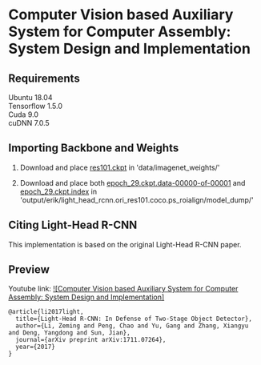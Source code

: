 # Computer Vision based Auxiliary System for Computer Assembly: System Design and Implementation

## Requirements

Ubuntu 18.04<br />
Tensorflow 1.5.0<br />
Cuda 9.0<br />
cuDNN 7.0.5<br />

## Importing Backbone and Weights
1. Download and place [res101.ckpt](https://drive.google.com/open?id=1ISGXDyg5JUUX8NrekDTyRjuwH0E9qiy2) in 'data/imagenet_weights/'

2. Download and place both [epoch_29.ckpt.data-00000-of-00001](https://drive.google.com/open?id=1412Hyee1nGCQHvxXrHOed3haUTS7XhXv) and [epoch_29.ckpt.index](https://drive.google.com/open?id=1uDKZ9xqBlIihjLbZHNi92UEmkxyiqWM3) in 'output/erik/light_head_rcnn.ori_res101.coco.ps_roialign/model_dump/'  

## Citing Light-Head R-CNN

This implementation is based on the original Light-Head R-CNN paper.

## Preview

Youtube link:
[![Computer Vision based Auxiliary System for Computer Assembly: System Design and Implementation]](https://www.youtube.com/watch?v=B1MpH66SGIM&t=41s&fbclid=IwAR0fcFn4zsqhSjGuOPEsxx1clddyYGce29BB07qYoiWKOrDSKzMTJCTAfi0)

```
@article{li2017light,
  title={Light-Head R-CNN: In Defense of Two-Stage Object Detector},
  author={Li, Zeming and Peng, Chao and Yu, Gang and Zhang, Xiangyu and Deng, Yangdong and Sun, Jian},
  journal={arXiv preprint arXiv:1711.07264},
  year={2017}
}
```
